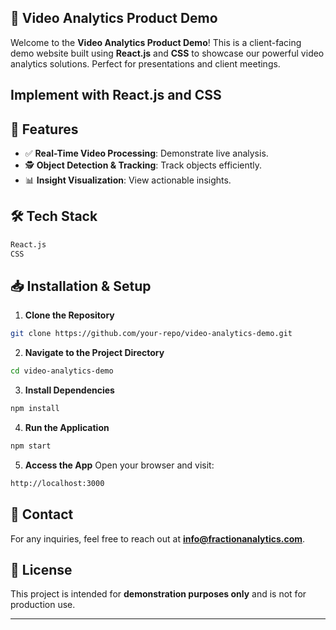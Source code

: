 ## 🎥 Video Analytics Product Demo

Welcome to the **Video Analytics Product Demo**! This is a client-facing demo website built using **React.js** and **CSS** to showcase our powerful video analytics solutions. Perfect for presentations and client meetings.

## Implement with React.js and CSS

## 🚀 Features
- ✅ **Real-Time Video Processing**: Demonstrate live analysis.
- 🕵️ **Object Detection & Tracking**: Track objects efficiently.
- 📊 **Insight Visualization**: View actionable insights.

## 🛠️ Tech Stack
```bash
React.js
CSS
```

## 📥 Installation & Setup

1. **Clone the Repository**
```bash
git clone https://github.com/your-repo/video-analytics-demo.git
```

2. **Navigate to the Project Directory**
```bash
cd video-analytics-demo
```

3. **Install Dependencies**
```bash
npm install
```

4. **Run the Application**
```bash
npm start
```

5. **Access the App**
Open your browser and visit:
```bash
http://localhost:3000
```

## 📧 Contact
For any inquiries, feel free to reach out at **info@fractionanalytics.com**.

## 📝 License
This project is intended for **demonstration purposes only** and is not for production use.

---
